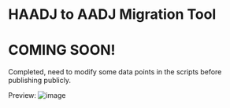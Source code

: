# HAADJ to AADJ Migration Tool

# COMING SOON!

Completed, need to modify some data points in the scripts before publishing publicly. 


Preview:
![image](https://github.com/user-attachments/assets/f642a79e-9a2e-4196-ac06-b11bbdd447fd)
